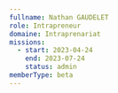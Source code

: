 ```yaml
---
fullname: Nathan GAUDELET
role: Intrapreneur
domaine: Intraprenariat
missions:
  - start: 2023-04-24
    end: 2023-07-24
    status: admin
memberType: beta
---
```


